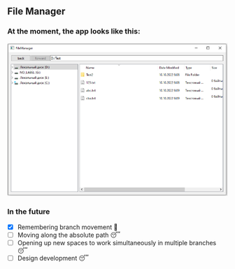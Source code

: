 ## File Manager

### At the moment, the app looks like this:

![screenshot](https://github.com/AmmyClover/fileManager/blob/main/screenshots/1.PNG)

### In the future
- [X] Remembering branch movement :tada:
- [ ] Moving along the absolute path :sleeping:
- [ ] Opening up new spaces to work simultaneously in multiple branches :sleeping:
- [ ] Design development :sleeping:
